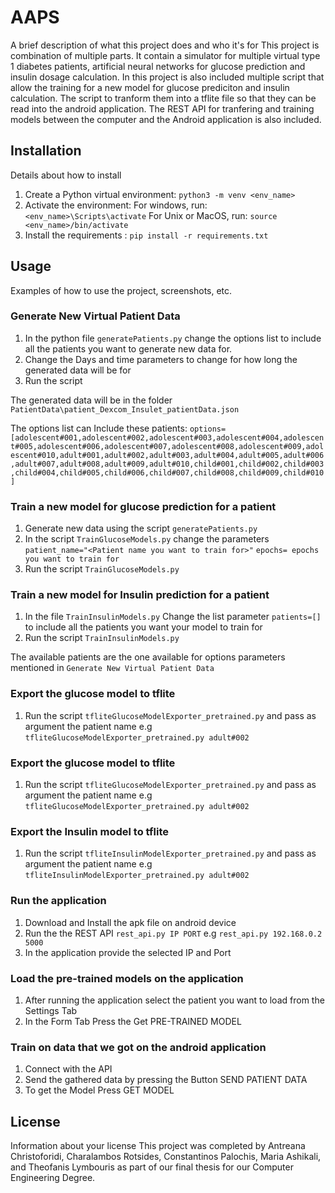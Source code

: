 # AAPS

A brief description of what this project does and who it's for
This project is combination of multiple parts. It contain a simulator for multiple virtual type 1 diabetes patients, artificial neural networks for glucose prediction and insulin dosage calculation. In this project is also included multiple script that allow the training for a new model for glucose prediciton and insulin calculation. The script to tranform them into a tflite file so that they can be read into the android application. The REST API for tranfering and training models between the computer and the Android application is also included.


## Installation

Details about how to install
1. Create a Python virtual environment: `python3 -m venv <env_name>`
2. Activate the environment: 
    For windows, run: `<env_name>\Scripts\activate`
    For Unix or MacOS, run: `source <env_name>/bin/activate`
3. Install the requirements : `pip install -r requirements.txt`


## Usage

Examples of how to use the project, screenshots, etc.
### Generate New Virtual Patient Data
1. In the python file `generatePatients.py` change the options list to include all the patients you want to generate new data for.
2. Change the Days and time parameters to change for how long the generated data will be for
3. Run the script

The generated data will be in the folder `PatientData\patient_Dexcom_Insulet_patientData.json`

The options list can Include these patients: 
`options=[adolescent#001,adolescent#002,adolescent#003,adolescent#004,adolescent#005,adolescent#006,adolescent#007,adolescent#008,adolescent#009,adolescent#010,adult#001,adult#002,adult#003,adult#004,adult#005,adult#006,adult#007,adult#008,adult#009,adult#010,child#001,child#002,child#003,child#004,child#005,child#006,child#007,child#008,child#009,child#010]`

### Train a new model for glucose prediction for a patient

1. Generate new data using the script `generatePatients.py`
2. In the script `TrainGlucoseModels.py` change the parameters `patient_name="<Patient name you want to train for>"` `epochs= epochs you want to train for`
3. Run the script `TrainGlucoseModels.py`

### Train a new model for Insulin prediction for a patient

1. In the file `TrainInsulinModels.py` Change the list parameter `patients=[]` to include all the patients you want your model to train for
2. Run the script `TrainInsulinModels.py`

The available patients are the one available for options parameters mentioned in `Generate New Virtual Patient Data`

### Export the glucose model to tflite
   1. Run the script `tfliteGlucoseModelExporter_pretrained.py` and pass as argument the patient name e.g  `tfliteGlucoseModelExporter_pretrained.py adult#002`

### Export the glucose model to tflite
   1. Run the script `tfliteGlucoseModelExporter_pretrained.py` and pass as argument the patient name e.g  `tfliteGlucoseModelExporter_pretrained.py adult#002`
   
### Export the Insulin model to tflite
   1. Run the script `tfliteInsulinModelExporter_pretrained.py` and pass as argument the patient name e.g  `tfliteInsulinModelExporter_pretrained.py adult#002`

### Run the application
   1. Download and Install the apk file on android device
   2. Run the the REST API `rest_api.py IP PORT` e.g `rest_api.py 192.168.0.2 5000`
   3. In the application provide the selected IP and Port

### Load the pre-trained models on the application
   1. After running the application select the patient you want to load from the Settings Tab
   2. In the Form Tab Press the Get PRE-TRAINED MODEL

### Train on data that we got on the android application
   1. Connect with the API
   2. Send the gathered data by pressing the Button SEND PATIENT DATA
   3. To get the Model Press GET MODEL


## License

Information about your license
This project was completed by Antreana Christoforidi, Charalambos Rotsides, Constantinos Palochis, Maria Ashikali, and Theofanis Lymbouris as part of our final thesis for our Computer Engineering Degree. 
